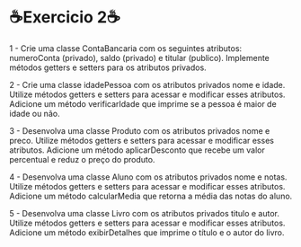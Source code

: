 <h1>☕Exercicio 2☕</h1>
<p>
1 - Crie uma classe ContaBancaria com os seguintes atributos: numeroConta (privado), saldo (privado) e titular (publico).
Implemente métodos getters e setters para os atributos privados.

2 - Crie uma classe idadePessoa com os atributos privados nome e idade. Utilize métodos getters e setters para acessar e
modificar esses atributos. Adicione um método verificarIdade que imprime se a pessoa é maior de idade ou não.

3 - Desenvolva uma classe Produto com os atributos privados nome e preco. Utilize métodos getters e setters para acessar 
e modificar esses atributos. Adicione um método aplicarDesconto que recebe um valor percentual e reduz o preço do produto.

4 - Desenvolva uma classe Aluno com os atributos privados nome e notas. Utilize métodos getters e setters para acessar e
modificar esses atributos. Adicione um método calcularMedia que retorna a média das notas do aluno.

5 - Desenvolva uma classe Livro com os atributos privados titulo e autor. Utilize métodos getters e setters para acessar e
modificar esses atributos. Adicione um método exibirDetalhes que imprime o título e o autor do livro.
</p>
